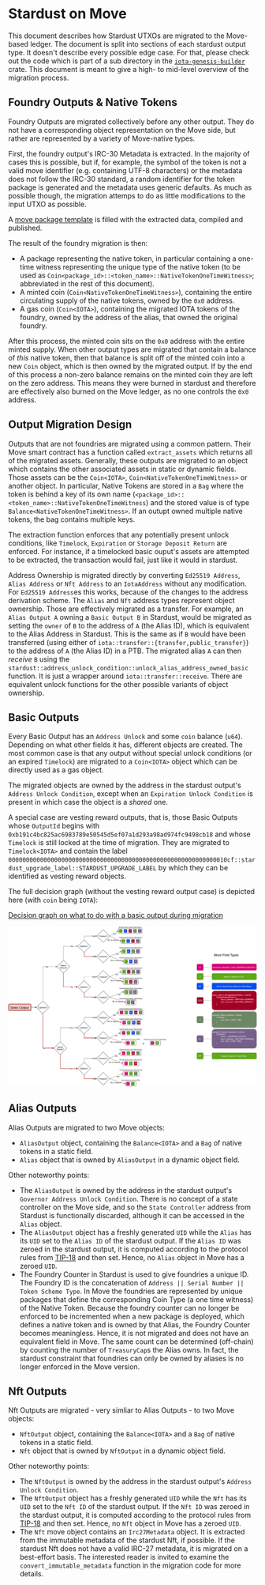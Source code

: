 # Stardust on Move

This document describes how Stardust UTXOs are migrated to the Move-based ledger. The document is split into sections of
each stardust output type. It doesn't describe every possible edge case. For that, please check out the code which is
part of a sub directory in the [`iota-genesis-builder`](../../../iota-genesis-builder/src/stardust/) crate. This
document is meant to give a high- to mid-level overview of the migration process.

## Foundry Outputs & Native Tokens

Foundry Outputs are migrated collectively before any other output. They do not have a corresponding object
representation on the Move side, but rather are represented by a variety of Move-native types.

First, the foundry output's IRC-30 Metadata is extracted. In the majority of cases this is possible, but if, for
example, the symbol of the token is not a valid move identifier (e.g. containing UTF-8 characters) or the metadata does
not follow the IRC-30 standard, a random identifier for the token package is generated and the metadata uses generic
defaults. As much as possible though, the migration attemps to do as little modifications to the input UTXO as possible.

A
[move package template](../../../iota-genesis-builder/src/stardust/native_token/package_template/sources/native_token_template.move)
is filled with the extracted data, compiled and published.

The result of the foundry migration is then:

- A package representing the native token, in particular containing a one-time witness representing the unique type of
  the native token (to be used as `Coin<package_id>::<token_name>::NativeTokenOneTimeWitness>`; abbreviated in the rest
  of this document).
- A minted coin (`Coin<NativeTokenOneTimeWitness>`), containing the entire circulating supply of the native tokens,
  owned by the `0x0` address.
- A gas coin (`Coin<IOTA>`), containing the migrated IOTA tokens of the foundry, owned by the address of the alias, that
  owned the original foundry.

After this process, the minted coin sits on the `0x0` address with the entire minted supply. When other output types are
migrated that contain a balance of _this_ native token, then that balance is split off of the minted coin into a new
`Coin` object, which is then owned by the migrated output. If by the end of this process a non-zero balance remains on
the minted coin they are left on the zero address. This means they were burned in stardust and therefore are effectively
also burned on the Move ledger, as no one controls the `0x0` address.

## Output Migration Design

Outputs that are not foundries are migrated using a common pattern. Their Move smart contract has a function called
`extract_assets` which returns all of the migrated assets. Generally, these outputs are migrated to an object which
contains the other associated assets in static or dynamic fields. Those assets can be the `Coin<IOTA>`,
`Coin<NativeTokenOneTimeWitness>` or another object. In particular, Native Tokens are stored in a `Bag` where the token
is behind a key of its own name (`<package_id>::<token_name>::NativeTokenOneTimeWitness`) and the stored value is of
type `Balance<NativeTokenOneTimeWitness>`. If an outupt owned multiple native tokens, the bag contains multiple keys.

The extraction function enforces that any potentially present unlock conditions, like `Timelock`, `Expiration` or
`Storage Deposit Return` are enforced. For instance, if a timelocked basic ouput's assets are attempted to be extracted,
the transaction would fail, just like it would in stardust.

Address Ownership is migrated directly by converting `Ed25519 Address`, `Alias Address` or `Nft Address` to an
`IotaAddress` without any modification. For `Ed25519 Address`es this works, because of the changes to the address
derivation scheme. The `Alias` and `Nft` address types represent object ownership. Those are effectively migrated as a
transfer. For example, an `Alias Output A` owning a `Basic Output B` in Stardust, would be migrated as setting the
`owner` of `B` to the address of `A` (the Alias ID), which is equivalent to the Alias Address in Stardust. This is the
same as if `B` would have been transferred (using either of `iota::transfer::{transfer,public_transfer}`) to the address
of `A` (the Alias ID) in a PTB. The migrated alias `A` can then _receive_ `B` using the
`stardust::address_unlock_condition::unlock_alias_address_owned_basic` function. It is just a wrapper around
`iota::transfer::receive`. There are equivalent unlock functions for the other possible variants of object ownership.

## Basic Outputs

Every Basic Output has an `Address Unlock` and some `coin` balance (`u64`). Depending on what other fields it has,
different objects are created. The most common case is that any output without special unlock conditions (or an expired
`Timelock`) are migrated to a `Coin<IOTA>` object which can be directly used as a gas object.

The migrated objects are owned by the address in the stardust output's `Address Unlock Condition`, except when an
`Expiration Unlock Condition` is present in which case the object is a _shared_ one.

A special case are vesting reward outputs, that is, those Basic Outputs whose `OutputId` begins with
`0xb191c4bc825ac6983789e50545d5ef07a1d293a98ad974fc9498cb18` and whose `Timelock` is still locked at the time of
migration. They are migrated to `Timelock<IOTA>` and contain the label
`00000000000000000000000000000000000000000000000000000000000010cf::stardust_upgrade_label::STARDUST_UPGRADE_LABEL` by
which they can be identified as vesting reward objects.

The full decision graph (without the vesting reward output case) is depicted here (with `coin` being `IOTA`):

[Decision graph on what to do with a basic output during migration](./basic_migration_graph.svg)

![](./basic_migration_graph.svg)

## Alias Outputs

Alias Outputs are migrated to two Move objects:

- `AliasOutput` object, containing the `Balance<IOTA>` and a `Bag` of native tokens in a static field.
- `Alias` object that is owned by `AliasOutput` in a dynamic object field.

Other noteworthy points:

- The `AliasOutput` is owned by the address in the stardust output's `Governor Address Unlock Condition`. There is no
  concept of a state controller on the Move side, and so the `State Controller` address from Stardust is functionally
  discarded, although it can be accessed in the `Alias` object.
- The `AliasOutput` object has a freshly generated `UID` while the `Alias` has its `UID` set to the `Alias ID` of the
  stardust output. If the `Alias ID` was zeroed in the stardust output, it is computed according to the protocol rules
  from [TIP-18](https://wiki.iota.org/tips/tips/TIP-0018/) and then set. Hence, no `Alias` object in Move has a zeroed
  `UID`.
- The Foundry Counter in Stardust is used to give foundries a unique ID. The Foundry ID is the concatenation of
  `Address || Serial Number || Token Scheme Type`. In Move the foundries are represented by unique packages that define
  the corresponding Coin Type (a one time witness) of the Native Token. Because the foundry counter can no longer be
  enforced to be incremented when a new package is deployed, which defines a native token and is owned by that Alias,
  the Foundry Counter becomes meaningless. Hence, it is not migrated and does not have an equivalent field in Move. The
  same count can be determined (off-chain) by counting the number of `TreasuryCap`s the Alias owns. In fact, the
  stardust constraint that foundries can only be owned by aliases is no longer enforced in the Move version.

## Nft Outputs

Nft Outputs are migrated - very simliar to Alias Outputs - to two Move objects:

- `NftOutput` object, containing the `Balance<IOTA>` and a `Bag` of native tokens in a static field.
- `Nft` object that is owned by `NftOutput` in a dynamic object field.

Other noteworthy points:

- The `NftOutput` is owned by the address in the stardust output's `Address Unlock Condition`.
- The `NftOutput` object has a freshly generated `UID` while the `Nft` has its `UID` set to the `Nft ID` of the stardust
  output. If the `Nft ID` was zeroed in the stardust output, it is computed according to the protocol rules from
  [TIP-18](https://wiki.iota.org/tips/tips/TIP-0018/) and then set. Hence, no `Nft` object in Move has a zeroed `UID`.
- The `Nft` move object contains an `Irc27Metadata` object. It is extracted from the immutable metadata of the stardust
  Nft, if possible. If the stardust Nft does not have a valid IRC-27 metadata, it is migrated on a best-effort basis.
  The interested reader is invited to examine the `convert_immutable_metadata` function in the migration code for more
  details.
